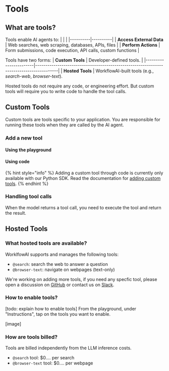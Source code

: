 # Tools

## What are tools?

Tools enable AI agents to:
|   |   |
|----------|----------|
| **Access External Data** | Web searches, web scraping, databases, APIs, files |
| **Perform Actions** | Form submissions, code execution, API calls, custom functions |

Tools have two forms:
| **Custom Tools** | Developer-defined tools.                                                                 |
|-----------------------|-----------------------------------------------------------------------------------------|
| **Hosted Tools**      | WorkflowAI-built tools (e.g., *search-web*, *browser-text*).

Hosted tools do not require any code, or engineering effort. But custom tools will require you to write code to handle the tool calls.

## Custom Tools

Custom tools are tools specific to your application. You are responsible for running these tools when they are called by the AI agent.

### Add a new tool

#### Using the playground



#### Using code

{% hint style="info" %}
Adding a custom tool through code is currently only available with our Python SDK. Read the documentation for [adding custom tools](../sdk/python/tools.md).
{% endhint %}

### Handling tool calls

When the model returns a tool call, you need to execute the tool and return the result. 

## Hosted Tools

### What hosted tools are available?
WorklfowAI supports and manages the following tools:
- `@search`: search the web to answer a question
- `@browser-text`: navigate on webpages (text-only)

We're working on adding more tools, if you need any specfic tool, please open a discussion on [GitHub](https://github.com/workflowai/workflowai/discussions/categories/ideas) or contact us on [Slack](https://workflowai.com/slack).

### How to enable tools?

[todo: explain how to enable tools]
From the playground, under "Instructions", tap on the tools you want to enable.

[image]

### How are tools billed?
Tools are billed independently from the LLM inference costs.
- `@search` tool: $0.... per search
- `@browser-text` tool: $0.... per webpage